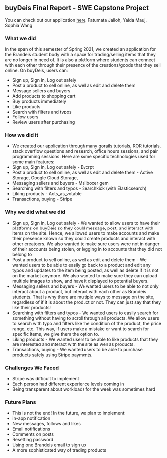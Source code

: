 ## buyDeis Final Report - SWE Capstone Project

You can check out our application [here](https://buydeis.herokuapp.com/).
Fatumata Jalloh, Yalda Mauj, Sophia Wang

### **What we did**
In the span of this semester of Spring 2021, we created an application for the Brandeis student body with a space for trading/selling items that they are no longer in need of. It is also a platform where students can connect with each other through their presence of the creations/goods that they sell online. 
On buyDeis, users can: 
* Sign up, Sign in, Log out safely
* Post a product to sell online, as well as edit and delete them
* Message sellers and buyers  
* Add products to shopping cart
* Buy products immediately 
* Like products
* Search with filters and typos
* Follow users
* Review users after purchasing


### **How we did it**
* We created our application through many gorails tutorials, ROR tutorials, stack overflow questions and research, office hours sessions, and pair programming sessions. 
Here are some specific technologies used for some main features:
* Sign up, Sign in, Log out safely - Bycrpt  
* Post a product to sell online, as well as edit and delete them - Active Storage, Google Cloud Storage, 
* Messaging sellers and buyers - Mailboxer gem
* Searching with filters and typos - Searchkick (with Elasticsearch)
* Liking products - Acts_as_votable
* Transactions, buying - Stripe


### **Why we did what we did**
* Sign up, Sign in, Log out safely - We wanted to allow users to have their platforms on buyDeis so they could message, post, and interact with items on the site. Hence, we allowed users to make accounts and make their presence known so they could create products and interact with other creatoers. We also wanted to make sure users were not in danger of their accounts being stolen, or logging in to accounts that they did not belong to
* Post a product to sell online, as well as edit and delete them - We wanted users to be able to easily go back to a product and edit any typos and updates to the item being posted, as well as delete if it is not on the market anymore. We also wanted to make sure they can upload multiple images to show, and have it displayed to potential buyers. 
* Messaging sellers and buyers - We wanted users to be able to not only interact about a product, but interact with each other as Brandeis students. That is why there are multiple ways to message on the site, regardless of if it is about the product or not. They can just say that they like their products!
* Searching with filters and typos - We wanted users to easily search for something without having to scroll through all products. We allow users to search with typo and filters like the condition of the product, the price range, etc. This way, if users make a mistake or want to search for specific items, we give them the option to.
* Liking products - We wanted users to be able to like products that they are interested and interact with the site as well as products.
* Transactions, buying - We wanted users to be able to purchase products safely using Stripe payments.


### **Challenges We Faced**
* Stripe was difficult to implement
* Each person had different experience levels coming in
* Being transparent about workloads for the week was sometimes hard



### **Future Plans**
* This is not the end! In the future, we plan to implement:
*  in-app notification 
*  New messages, follows and likes 
*  Email notifications
*  Comments on posts 
*  Resetting  password 
*  Using one Brandeis email to sign up
*  A more sophisticated way of trading products

